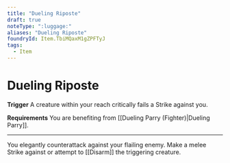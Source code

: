 ```yaml
---
title: "Dueling Riposte"
draft: true
noteType: ":luggage:"
aliases: "Dueling Riposte"
foundryId: Item.TbiMQaxM1gZPFTyJ
tags:
  - Item
---
```


# Dueling Riposte

**Trigger** A creature within your reach critically fails a Strike against you.

**Requirements** You are benefiting from [[Dueling Parry (Fighter)|Dueling Parry]].

* * *

You elegantly counterattack against your flailing enemy. Make a melee Strike against or attempt to [[Disarm]] the triggering creature.
